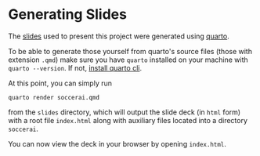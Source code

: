 # Generating Slides

The [slides]() used to present this project were generated using [quarto](https://quarto.org).

To be able to generate those yourself from quarto's source files (those with extension `.qmd`) make sure you have `quarto` installed on your machine with `quarto --version`.
If not, [install quarto cli](https://quarto.org/docs/get-started/).

At this point, you can simply run
```shell
quarto render soccerai.qmd
```
from the `slides` directory, which will output the slide deck (in `html` form) with a root file `index.html` along with auxiliary files located into a directory `soccerai`. 

You can now view the deck in your browser by opening `index.html`.